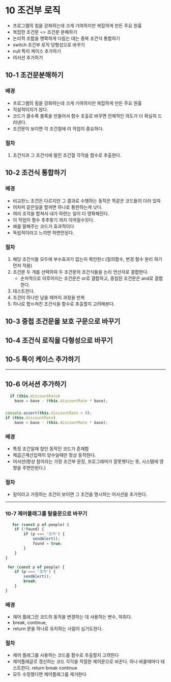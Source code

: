# 10 조건부 로직

- 프로그램의 힘을 강화하는데 크게 기여하지만 복잡하게 만든 주요 원흉
- 복잡한 조건문 => 조건문 분해하기
- 논리적 조합을 명확하게 다듬는 데는 중복 조건식 통합하기
- switch 조건부 로직 당형성으로 바꾸기
- null 특이 케이스 추가하기
- 어서션 추가하기

## 10-1 조건문분해하기
 ### 배경 
- 프로그램의 힘을 강화하는데 크게 기여하지만 복잡하게 만든 주요 원흉
- 직설적이지가 않다.
- 코드가 클수록 블록을 만들어서 함수 호출로 바꾸면 전체적인 의도가 더 확실히 드러낸다.
- 조건문이 보이면 각 조건절에 이 작업이 중요하다.

### 절차
 1) 조건식과 그 조건식에 딸린 조건절 각각을 함수로 추출한다.

## 10-2 조건식 통합하기
 ### 배경 
- 비교한느 조건은 다르지만 그 결과로 수행하는 동작은 똑같은 코드들이 더러 있따
- 어차피 같은일을 할꺼면 하나로 통한하는게 낫다.
- 여러 조각을 합쳐서 내가 하련는 일이 더 명확해진다.
- 이 작업이 함수 추추랗기 까지 이어질수잇다.
- 왜를 말해주는 코드가 효과적이다
- 독립적이라고 느끼면 하면안된다.
### 절차
 1) 해당 조건식들 모두에 부수효과가 없는지 확인한ㄷ(질의함수, 변경 함수 분리 하기 먼저 적용)
 2) 조건문 두 개를 선택하여 두 조건문의 조건식들을 논리 연산자로 결합한다.
    - 순차적으로 이루어지는 조건문은 or로 결합하고, 중첩된 조건문은 and로 결합한다.
 3) 테스트한다.
 4) 조건이 하나만 남을 때까지 과정을 반복
 5) 하나로 합ㅁ쳐진 조건식을 함수로 추출할지 고려해본다.

## 10-3 중첩 조건문을 보호 구문으로 바꾸기

## 10-4 조건식 로직을 다형성으로 바꾸기

## 10-5 특이 케이스 추가하기

---

## 10-6 어서션 추가하기
~~~javascript
  if (this.discountRate)
	base = base - (this.discountRate * base);
~~~
###                 
~~~javascript
console.assert(this.discountRate > 0);
if (this.discountRate)
	base = base - (this.discountRate * base);
~~~
### 배경
- 특정 조건일때 참인 동작인 코드가 존재함
- 제곱근계산입력이 양수일때만 정상 동작한다.
- 어서션(항상 참이라는 가정 조건부 문장, 프로그래머가 잘못햇다는 뜻, 시스템에 영향을 주면안된다.)
### 절차
- 참이라고 가정하는 조건이 보이면 그 조건을 명시하는 어서션을 추가한다.

---

### 10-7 제어플래그를 탈출문으로 바꾸기

~~~javascript
   for (const p of people) {
	if (!found) {
		if (p === '조커') {
			sendAlert();
			found = true;
		}
	}
}
~~~

~~~javascript
 for (const p of people) {
	if (p === '조커') {
	    sendAlert();
		break;
	}
}
~~~

### 배경

- 제어 플래그란 코드의 동작을 변경하는 데 사용하는 변수, 악취다.
- break, continue,
- return 문을 하나로 유지하는 사람이 심기도한다.

### 절차

- 제어 플래그를 사용하는 코드를 함수로 추출할지 고려한다
- 제어플래글르 갱신하는 코드 각각을 적절한 제어문으로 바꾼다. 하나 바꿀때마다 테스트한다. return break continue
- 모두 수정했다면 제어플래그를 제거한다